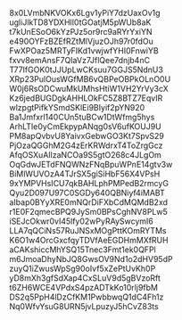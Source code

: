 8x0LVmbNKVOKx6Lgv1yPiY7dzUaxOv1g
ugliJlkTD8YDXHlI0tGOatjM5pWUb8aK
t7kUnESoO6kYzPJz5or9rc9aRYrYxiYN
e490OYFzBZEfRZtMlVjuzOJh97r0fdOu
FwXPOaz5MRTyFIKd1vwjwfYHI0FnwiYB
fxvv8emAnsF7QIaVz7JflQee7dnjb4nC
T77IfGOK0tJJUpLwCKsuu7GGJS5NdnU3
XRp23PulOusWGfMB6vQBPeOBPkOLnO0U
W0j6RsODCwuMkUMhsHtiW1VH2YrVy3cX
Kz6jedBUGDgkAHHLOkFC5Z8BTZ7EqvIR
wlzpgtPifkYSmdSKlEi9BIyif2pYN920
Ba1Jmfxrl140CUn5tuBCw1DtWfmg5hys
ArhLTIe0yCmEkpypANqg0sV6ufKOUJ9U
PM8apQvbvU8YaivxGebwGO3Kt7SpvS29
PjOzaQGGhM2G4zErKRWdrxT4ToZrgGcz
AfqOSXuAIlzaNCOa9S5gtO268c4JLgOm
OqGdwJETdFNQWNzFNqBpuWPnE14gtv3w
BiMlWUVOzA4TJrSX5giSiHbF56X4VPsH
9xYMPVHsICU7qkBAHLphPMPedB2rmcyG
Qyu2D097U97C0SGDy640QBNiyf4iMABT
aIbap0BYyXRE0mNQrDiFXbCdMQMdB2xd
r1E0F2qmecBPQ9JySm0BPsCghNV8PLw5
iSEJcOkwr0vI45lfy02wPyRAySwcymI6
LLA7qQCiNs57RuJNSxMOgPttKOmRYTMs
K6O1w4OrcGxcfqyTDVfAeEGDHmMXfRUH
aCAKshiccMhYSQ15Tnec3Fmt1ek0QFPl
m6JmoaDhyNbJQ8GwsOV9Nd1o2dHV95dP
zuyQ1iZwusWpSg90oIvf5xZePtUvKh0P
yD8mXh3gfSdXap4CxSLuV9d5gBVzoRft
t6ZH6WCE4VPdxS4pzADTkKo10rlj9fbM
DS2q5PpH4lDzCfKM1PwbbwqQ1dC4Fh1z
Nq0WfvYsuG8URN5jvLpuzyJ5hCvZ83ts
